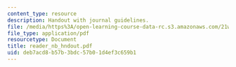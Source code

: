 ```yaml
---
content_type: resource
description: Handout with journal guidelines.
file: /media/https%3A/open-learning-course-data-rc.s3.amazonaws.com/21w-735-writing-and-reading-the-essay-fall-2005/deb7acd8b57b3bdc57b01d4ef3c659b1_reader_nb_hndout.pdf
file_type: application/pdf
resourcetype: Document
title: reader_nb_hndout.pdf
uid: deb7acd8-b57b-3bdc-57b0-1d4ef3c659b1
---
```

